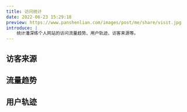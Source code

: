 ```yaml
---
title: 访问统计
date: 2022-06-23 15:29:18
preview: https://www.panshenlian.com/images/post/me/share/visit.jpg
introduce: |
    统计潘深练个人网站的访问流量趋势、用户轨迹、访客来源等。
---
```



<link href="https://www.panshenlian.com/npm/bootstrap@5.1.3/dist/css/bootstrap.min.css" rel="stylesheet" crossorigin="anonymous">
<script type="text/javascript" src="https://www.panshenlian.com/npm/vue@2/dist/vue.js" ></script>

<script type="text/javascript" src="https://www.panshenlian.com/npm/echarts@old/dist/echarts.min.js" ></script> 
<script type="text/javascript" src="https://www.panshenlian.com/npm/echarts@old/dist/china.js" ></script> 


<style>
    .ec-extension-bmap{
        width: 910px !important;
        height: 650px !important;
    }
</style>

## 访客来源

<div id="visit-user-source"></div>

## 流量趋势

<div id="visit-user-trend"></div>

## 用户轨迹

<div id="visit-user-track"></div>